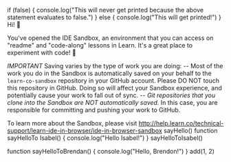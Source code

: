 if (false) {
    console.log("This will never get printed because the above statement
evaluates to false.")
} else {
  console.log("This will get printed!")
}
Hi! 👋

You've opened the IDE Sandbox, an environment that you can access on "readme" and "code-along" lessons in Learn. It's a great place to experiment with code! 🎉

*IMPORTANT*
Saving varies by the type of work you are doing:
-- Most of the work you do in the Sandbox is automatically saved on your behalf to the `learn-co-sandbox` repository in your GitHub account. Please DO NOT touch this repository in GitHub. Doing so will affect your Sandbox experience, and potentially cause your work to fall out of sync.
-- *Git repositories that you clone into the Sandbox are NOT automatically saved.* In this case, you are responsible for committing and pushing your work to GitHub. 

To learn more about the Sandbox, please visit http://help.learn.co/technical-support/learn-ide-in-browser/ide-in-browser-sandbox
sayHello()
function sayHelloTo Isabel() {
  console.log("Hello Isabel!")
}
sayHelloToIsabel()

function sayHelloToBrendan() {
  console.log("Hello, Brendon!")
}
add(1, 2)
